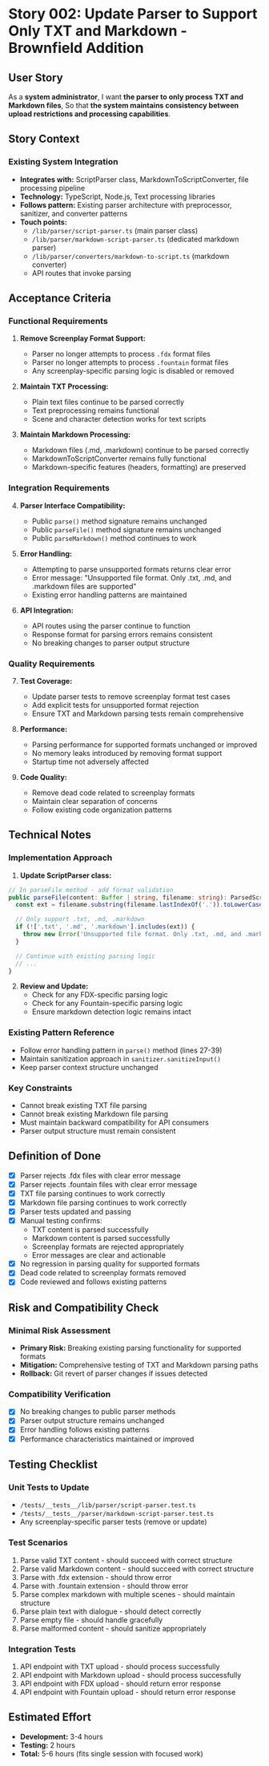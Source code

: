 # Story 002: Update Parser to Support Only TXT and Markdown - Brownfield Addition

## User Story

As a **system administrator**,
I want **the parser to only process TXT and Markdown files**,
So that **the system maintains consistency between upload restrictions and processing capabilities**.

## Story Context

### Existing System Integration

- **Integrates with:** ScriptParser class, MarkdownToScriptConverter, file processing pipeline
- **Technology:** TypeScript, Node.js, Text processing libraries
- **Follows pattern:** Existing parser architecture with preprocessor, sanitizer, and converter patterns
- **Touch points:**
  - `/lib/parser/script-parser.ts` (main parser class)
  - `/lib/parser/markdown-script-parser.ts` (dedicated markdown parser)
  - `/lib/parser/converters/markdown-to-script.ts` (markdown converter)
  - API routes that invoke parsing

## Acceptance Criteria

### Functional Requirements

1. **Remove Screenplay Format Support:**
   - Parser no longer attempts to process `.fdx` format files
   - Parser no longer attempts to process `.fountain` format files
   - Any screenplay-specific parsing logic is disabled or removed

2. **Maintain TXT Processing:**
   - Plain text files continue to be parsed correctly
   - Text preprocessing remains functional
   - Scene and character detection works for text scripts

3. **Maintain Markdown Processing:**
   - Markdown files (.md, .markdown) continue to be parsed correctly
   - MarkdownToScriptConverter remains fully functional
   - Markdown-specific features (headers, formatting) are preserved

### Integration Requirements

4. **Parser Interface Compatibility:**
   - Public `parse()` method signature remains unchanged
   - Public `parseFile()` method signature remains unchanged
   - Public `parseMarkdown()` method continues to work

5. **Error Handling:**
   - Attempting to parse unsupported formats returns clear error
   - Error message: "Unsupported file format. Only .txt, .md, and .markdown files are supported"
   - Existing error handling patterns are maintained

6. **API Integration:**
   - API routes using the parser continue to function
   - Response format for parsing errors remains consistent
   - No breaking changes to parser output structure

### Quality Requirements

7. **Test Coverage:**
   - Update parser tests to remove screenplay format test cases
   - Add explicit tests for unsupported format rejection
   - Ensure TXT and Markdown parsing tests remain comprehensive

8. **Performance:**
   - Parsing performance for supported formats unchanged or improved
   - No memory leaks introduced by removing format support
   - Startup time not adversely affected

9. **Code Quality:**
   - Remove dead code related to screenplay formats
   - Maintain clear separation of concerns
   - Follow existing code organization patterns

## Technical Notes

### Implementation Approach

1. **Update ScriptParser class:**
```typescript
// In parseFile method - add format validation
public parseFile(content: Buffer | string, filename: string): ParsedScript {
  const ext = filename.substring(filename.lastIndexOf('.')).toLowerCase();

  // Only support .txt, .md, .markdown
  if (!['.txt', '.md', '.markdown'].includes(ext)) {
    throw new Error('Unsupported file format. Only .txt, .md, and .markdown files are supported');
  }

  // Continue with existing parsing logic
  // ...
}
```

2. **Review and Update:**
   - Check for any FDX-specific parsing logic
   - Check for any Fountain-specific parsing logic
   - Ensure markdown detection logic remains intact

### Existing Pattern Reference

- Follow error handling pattern in `parse()` method (lines 27-39)
- Maintain sanitization approach in `sanitizer.sanitizeInput()`
- Keep parser context structure unchanged

### Key Constraints

- Cannot break existing TXT file parsing
- Cannot break existing Markdown file parsing
- Must maintain backward compatibility for API consumers
- Parser output structure must remain consistent

## Definition of Done

- [x] Parser rejects .fdx files with clear error message
- [x] Parser rejects .fountain files with clear error message
- [x] TXT file parsing continues to work correctly
- [x] Markdown file parsing continues to work correctly
- [x] Parser tests updated and passing
- [x] Manual testing confirms:
  - TXT content is parsed successfully
  - Markdown content is parsed successfully
  - Screenplay formats are rejected appropriately
  - Error messages are clear and actionable
- [x] No regression in parsing quality for supported formats
- [x] Dead code related to screenplay formats removed
- [x] Code reviewed and follows existing patterns

## Risk and Compatibility Check

### Minimal Risk Assessment

- **Primary Risk:** Breaking existing parsing functionality for supported formats
- **Mitigation:** Comprehensive testing of TXT and Markdown parsing paths
- **Rollback:** Git revert of parser changes if issues detected

### Compatibility Verification

- [x] No breaking changes to public parser methods
- [x] Parser output structure remains unchanged
- [x] Error handling follows existing patterns
- [x] Performance characteristics maintained or improved

## Testing Checklist

### Unit Tests to Update
- `/tests/__tests__/lib/parser/script-parser.test.ts`
- `/tests/__tests__/parser/markdown-script-parser.test.ts`
- Any screenplay-specific parser tests (remove or update)

### Test Scenarios
1. Parse valid TXT content - should succeed with correct structure
2. Parse valid Markdown content - should succeed with correct structure
3. Parse with .fdx extension - should throw error
4. Parse with .fountain extension - should throw error
5. Parse complex markdown with multiple scenes - should maintain structure
6. Parse plain text with dialogue - should detect correctly
7. Parse empty file - should handle gracefully
8. Parse malformed content - should sanitize appropriately

### Integration Tests
1. API endpoint with TXT upload - should process successfully
2. API endpoint with Markdown upload - should process successfully
3. API endpoint with FDX upload - should return error response
4. API endpoint with Fountain upload - should return error response

## Estimated Effort

- **Development:** 3-4 hours
- **Testing:** 2 hours
- **Total:** 5-6 hours (fits single session with focused work)
